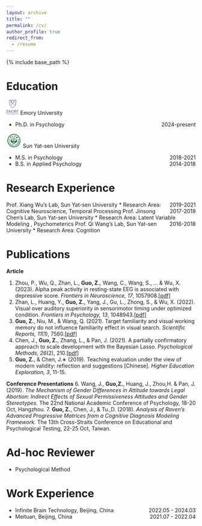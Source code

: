 ```yaml
---
layout: archive
title: ""
permalink: /cv/
author_profile: true
redirect_from:
  - /resume
---
```

<!-- Google tag (gtag.js) -->

<script async src="https://www.googletagmanager.com/gtag/js?id=G-P4VC8F5DR0"></script>

<script>
  window.dataLayer = window.dataLayer || [];
  function gtag(){dataLayer.push(arguments);}
  gtag('js', new Date());

  gtag('config', 'G-P4VC8F5DR0');
</script>

{% include base_path %}


Education
=========
<img src="/images/emory.png" width="33.3" height="40" />  Emory University

* <div style="float: right;">2024-present  </div> Ph.D. in Psychology

<img src="/images/sysu.png" width="40" height="40" />  Sun Yat-sen University

* <div style="float: right;">2018-2021</div> M.S. in Psychology
* <div style="float: right;">2014-2018</div> B.S. in Applied Psychology

Research Experience
===================
<div style="float: right;">2019-2021 </div> Prof. Xiang Wu’s Lab, Sun Yat-sen University
* Research Area: Cognitive Neuroscience, Temporal Processing

<div style="float: right;">2017-2019 </div> Prof. Jinsong Chen’s Lab, Sun Yat-sen University
* Research Area: Latent Variable Modeling , Psychometerics

<div style="float: right;">2016-2018 </div> Prof. Qi Wang’s Lab, Sun Yat-sen University
* Research Area: Cognition

Publications
============

**Article**

1. Zhou, P., Wu, Q., Zhan, L., **Guo, Z.**, Wang, C., Wang, S., ... & Wu, X. (2023). Alpha peak activity in resting-state EEG is associated with depressive score. *Frontiers in Neuroscience,* *17*, 1057908.[[pdf]](../files/alpha.pdf)
2. Zhan, L., Huang, Y., **Guo, Z.**, Yang, J., Gu, L., Zhong, S., & Wu, X. (2022). Visual over auditory superiority in sensorimotor timing under optimized condition. *Frontiers in Psychology, 13*, 1048943.[[pdf]](../files/visual.pdf)
3. **Guo, Z.**, Niu, M., & Wang, Q. (2021). Target familiarity and visual working memory do not influence familiarity effect in visual search. *Scientific Reports, 11*(1), 7560.[[pdf]](../files/target.pdf)
4. Chen, J., **Guo, Z.**, Zhang, L., & Pan, J. (2021). A partially confirmatory approach to scale development with the Bayesian Lasso. *Psychological Methods, 26*(2), 210.[[pdf]](../files/pcfa.pdf)
5. **Guo, Z.**, & Chen, J.∗ (2019). Teaching evaluation under the view of modern validity: reflection and suggestions [Chinese]. *Higher Education Exploration, 3*, 11-15.

**Conference Presentations**
6. Wang, J., **Guo,Z.**, Huang, J., Zhou,H. & Pan, J. (2019). *The Mechanism of Gender Differences in Attitude towards Legal Abortion: Indirect Effects of Sexual Permissiveness Attitudes and Gender Stereotypes.* The 22nd National Academic Conference of Psychology, 18-20 Oct, Hangzhou.
7. **Guo, Z.**, Chen, J., & Tu.,D. (2018). *Analysis of Raven’s Advanced Progressive Matrices from a Cognitive Diagnosis Modeling Framework.* The 13th Cross-Straits Conference on Educational and Psychological Testing, 22-25 Oct, Taiwan.

Ad-hoc Reviewer
===============
* Psychological Method

Work Experience
===============

* <div style="float: right;">2022.05 - 2024.03 </div> Infinite Brain Technology, Beijing, China
* <div style="float: right;">2021.07 - 2022.04 </div> Meituan, Beijing, China

